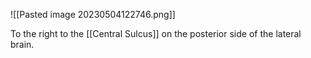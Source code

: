 ![[Pasted image 20230504122746.png]]

To the right to the [[Central Sulcus]] on  the posterior side of the lateral brain.
